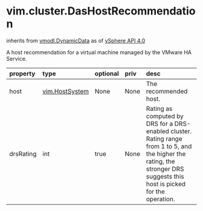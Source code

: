 vim.cluster.DasHostRecommendation
=================================
inherits from [vmodl.DynamicData](docs/vmodl.DynamicData.md)
as of [vSphere API 4.0](vim.version.md#vim.version.version5)


A host recommendation for a virtual machine managed by the VMware   HA Service.

| property | type | optional | priv | desc |
|:---------|:-----|:---------|:-----|:-----|
| host | [vim.HostSystem](vim.HostSystem.md "vim.HostSystem") | None | None | The recommended host. |
| drsRating | int | true | None | Rating as computed by DRS for a DRS-enabled cluster. Rating    range from 1 to 5, and the higher the rating, the stronger DRS    suggests this host is picked for the operation. |


